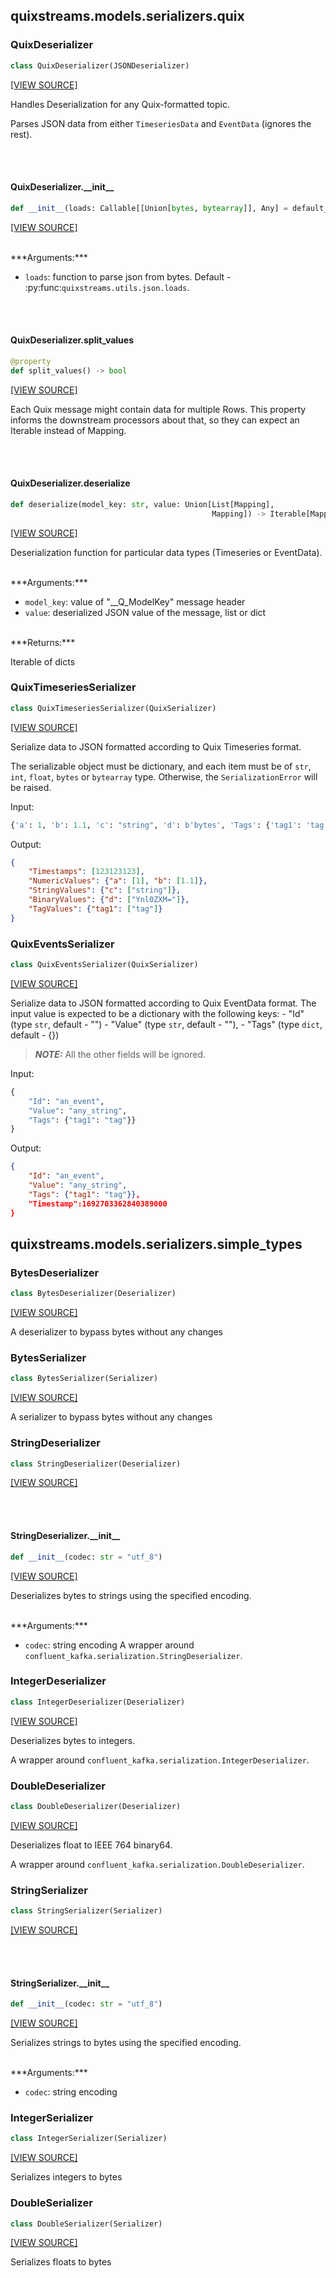 <a id="quixstreams.models.serializers.quix"></a>

## quixstreams.models.serializers.quix

<a id="quixstreams.models.serializers.quix.QuixDeserializer"></a>

### QuixDeserializer

```python
class QuixDeserializer(JSONDeserializer)
```

[[VIEW SOURCE]](https://github.com/quixio/quix-streams/blob/21415a0a23d113ed8191b9a062c4abaad2b9a124/quixstreams/models/serializers/quix.py#L73)

Handles Deserialization for any Quix-formatted topic.

Parses JSON data from either `TimeseriesData` and `EventData` (ignores the rest).

<a id="quixstreams.models.serializers.quix.QuixDeserializer.__init__"></a>

<br><br>

#### QuixDeserializer.\_\_init\_\_

```python
def __init__(loads: Callable[[Union[bytes, bytearray]], Any] = default_loads)
```

[[VIEW SOURCE]](https://github.com/quixio/quix-streams/blob/21415a0a23d113ed8191b9a062c4abaad2b9a124/quixstreams/models/serializers/quix.py#L80)


<br>
***Arguments:***

- `loads`: function to parse json from bytes.
Default - :py:func:`quixstreams.utils.json.loads`.

<a id="quixstreams.models.serializers.quix.QuixDeserializer.split_values"></a>

<br><br>

#### QuixDeserializer.split\_values

```python
@property
def split_values() -> bool
```

[[VIEW SOURCE]](https://github.com/quixio/quix-streams/blob/21415a0a23d113ed8191b9a062c4abaad2b9a124/quixstreams/models/serializers/quix.py#L97)

Each Quix message might contain data for multiple Rows.
This property informs the downstream processors about that, so they can
expect an Iterable instead of Mapping.

<a id="quixstreams.models.serializers.quix.QuixDeserializer.deserialize"></a>

<br><br>

#### QuixDeserializer.deserialize

```python
def deserialize(model_key: str, value: Union[List[Mapping],
                                             Mapping]) -> Iterable[Mapping]
```

[[VIEW SOURCE]](https://github.com/quixio/quix-streams/blob/21415a0a23d113ed8191b9a062c4abaad2b9a124/quixstreams/models/serializers/quix.py#L150)

Deserialization function for particular data types (Timeseries or EventData).


<br>
***Arguments:***

- `model_key`: value of "__Q_ModelKey" message header
- `value`: deserialized JSON value of the message, list or dict


<br>
***Returns:***

Iterable of dicts

<a id="quixstreams.models.serializers.quix.QuixTimeseriesSerializer"></a>

### QuixTimeseriesSerializer

```python
class QuixTimeseriesSerializer(QuixSerializer)
```

[[VIEW SOURCE]](https://github.com/quixio/quix-streams/blob/21415a0a23d113ed8191b9a062c4abaad2b9a124/quixstreams/models/serializers/quix.py#L318)

Serialize data to JSON formatted according to Quix Timeseries format.

The serializable object must be dictionary, and each item must be of `str`, `int`,
`float`, `bytes` or `bytearray` type.
Otherwise, the `SerializationError` will be raised.

Input:
```python
{'a': 1, 'b': 1.1, 'c': "string", 'd': b'bytes', 'Tags': {'tag1': 'tag'}}
```

Output:
```json
{
    "Timestamps": [123123123],
    "NumericValues": {"a": [1], "b": [1.1]},
    "StringValues": {"c": ["string"]},
    "BinaryValues": {"d": ["Ynl0ZXM="]},
    "TagValues": {"tag1": ["tag"]}
}
```

<a id="quixstreams.models.serializers.quix.QuixEventsSerializer"></a>

### QuixEventsSerializer

```python
class QuixEventsSerializer(QuixSerializer)
```

[[VIEW SOURCE]](https://github.com/quixio/quix-streams/blob/21415a0a23d113ed8191b9a062c4abaad2b9a124/quixstreams/models/serializers/quix.py#L406)

Serialize data to JSON formatted according to Quix EventData format.
The input value is expected to be a dictionary with the following keys:
    - "Id" (type `str`, default - "")
    - "Value" (type `str`, default - ""),
    - "Tags" (type `dict`, default - {})

>***NOTE:*** All the other fields will be ignored.

Input:
```python
{
    "Id": "an_event",
    "Value": "any_string",
    "Tags": {"tag1": "tag"}}
}
```

Output:
```json
{
    "Id": "an_event",
    "Value": "any_string",
    "Tags": {"tag1": "tag"}},
    "Timestamp":1692703362840389000
}
```

<a id="quixstreams.models.serializers.simple_types"></a>

## quixstreams.models.serializers.simple\_types

<a id="quixstreams.models.serializers.simple_types.BytesDeserializer"></a>

### BytesDeserializer

```python
class BytesDeserializer(Deserializer)
```

[[VIEW SOURCE]](https://github.com/quixio/quix-streams/blob/21415a0a23d113ed8191b9a062c4abaad2b9a124/quixstreams/models/serializers/simple_types.py#L44)

A deserializer to bypass bytes without any changes

<a id="quixstreams.models.serializers.simple_types.BytesSerializer"></a>

### BytesSerializer

```python
class BytesSerializer(Serializer)
```

[[VIEW SOURCE]](https://github.com/quixio/quix-streams/blob/21415a0a23d113ed8191b9a062c4abaad2b9a124/quixstreams/models/serializers/simple_types.py#L53)

A serializer to bypass bytes without any changes

<a id="quixstreams.models.serializers.simple_types.StringDeserializer"></a>

### StringDeserializer

```python
class StringDeserializer(Deserializer)
```

[[VIEW SOURCE]](https://github.com/quixio/quix-streams/blob/21415a0a23d113ed8191b9a062c4abaad2b9a124/quixstreams/models/serializers/simple_types.py#L62)

<a id="quixstreams.models.serializers.simple_types.StringDeserializer.__init__"></a>

<br><br>

#### StringDeserializer.\_\_init\_\_

```python
def __init__(codec: str = "utf_8")
```

[[VIEW SOURCE]](https://github.com/quixio/quix-streams/blob/21415a0a23d113ed8191b9a062c4abaad2b9a124/quixstreams/models/serializers/simple_types.py#L63)

Deserializes bytes to strings using the specified encoding.


<br>
***Arguments:***

- `codec`: string encoding
A wrapper around `confluent_kafka.serialization.StringDeserializer`.

<a id="quixstreams.models.serializers.simple_types.IntegerDeserializer"></a>

### IntegerDeserializer

```python
class IntegerDeserializer(Deserializer)
```

[[VIEW SOURCE]](https://github.com/quixio/quix-streams/blob/21415a0a23d113ed8191b9a062c4abaad2b9a124/quixstreams/models/serializers/simple_types.py#L81)

Deserializes bytes to integers.

A wrapper around `confluent_kafka.serialization.IntegerDeserializer`.

<a id="quixstreams.models.serializers.simple_types.DoubleDeserializer"></a>

### DoubleDeserializer

```python
class DoubleDeserializer(Deserializer)
```

[[VIEW SOURCE]](https://github.com/quixio/quix-streams/blob/21415a0a23d113ed8191b9a062c4abaad2b9a124/quixstreams/models/serializers/simple_types.py#L99)

Deserializes float to IEEE 764 binary64.

A wrapper around `confluent_kafka.serialization.DoubleDeserializer`.

<a id="quixstreams.models.serializers.simple_types.StringSerializer"></a>

### StringSerializer

```python
class StringSerializer(Serializer)
```

[[VIEW SOURCE]](https://github.com/quixio/quix-streams/blob/21415a0a23d113ed8191b9a062c4abaad2b9a124/quixstreams/models/serializers/simple_types.py#L117)

<a id="quixstreams.models.serializers.simple_types.StringSerializer.__init__"></a>

<br><br>

#### StringSerializer.\_\_init\_\_

```python
def __init__(codec: str = "utf_8")
```

[[VIEW SOURCE]](https://github.com/quixio/quix-streams/blob/21415a0a23d113ed8191b9a062c4abaad2b9a124/quixstreams/models/serializers/simple_types.py#L118)

Serializes strings to bytes using the specified encoding.


<br>
***Arguments:***

- `codec`: string encoding

<a id="quixstreams.models.serializers.simple_types.IntegerSerializer"></a>

### IntegerSerializer

```python
class IntegerSerializer(Serializer)
```

[[VIEW SOURCE]](https://github.com/quixio/quix-streams/blob/21415a0a23d113ed8191b9a062c4abaad2b9a124/quixstreams/models/serializers/simple_types.py#L130)

Serializes integers to bytes

<a id="quixstreams.models.serializers.simple_types.DoubleSerializer"></a>

### DoubleSerializer

```python
class DoubleSerializer(Serializer)
```

[[VIEW SOURCE]](https://github.com/quixio/quix-streams/blob/21415a0a23d113ed8191b9a062c4abaad2b9a124/quixstreams/models/serializers/simple_types.py#L143)

Serializes floats to bytes

